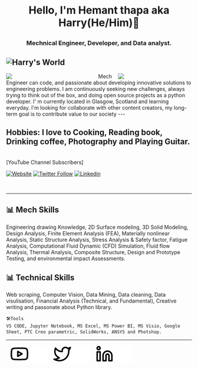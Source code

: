 
# <p align="center"> Hello, I'm Hemant thapa aka Harry(He/Him)👋 </p>
### <p align="center"> Mechnical Engineer, Developer, and Data analyst. </p>
![Harry's World](https://raw.githubusercontent.com/harryworlds/harryworlds/main/mech_can_code.png)
---

<img width="250" align='left' src="https://media-exp1.licdn.com/dms/image/C4E2DAQEaGRbDuG8JuQ/profile-treasury-image-shrink_800_800/0/1637807125329?e=1663682400&v=beta&t=2WYnjRddtbAENNIstxF4Y_U8jZIHO1XvY_OTzacVC4c">
  
<img width="200" align='right' src="https://media-exp1.licdn.com/dms/image/C4E2DAQFpRQ73pFCCYw/profile-treasury-image-shrink_800_800/0/1637808096535?e=1663682400&v=beta&t=V-9Tx9qUv6obeDetLjl3uwLjJVaRKB8rKkMnYh3t2Hw">
Mech Engineer can code, and passionate about developing innovative solutions to engineering problems. I am continuously seeking new challenges, always trying to think out of the box, and doing open source projects as a python developer. I' m currently located in Glasgow, Scotland and learning everyday. I'm looking for collaborate with other content creators, my long-term goal is to contribute value to our society
---

Hobbies: I love to Cooking, Reading book, Drinking coffee, Photography and Playing Guitar.
---
<br />
[YouTube Channel Subscribers]

[![Website](https://img.shields.io/website?label=Harry'sWorld&style=for-the-badge&url=https://www.youtube.com/channel/UCvMhAaE-L3rwkXUf4BnIhuQ)](https://https://www.youtube.com/channel/UCvMhAaE-L3rwkXUf4BnIhuQ) [![Twitter Follow](https://img.shields.io/twitter/follow/Whoisthapa?color=1DA1F2&logo=twitter&style=for-the-badge)](https://twitter.com/whoisthapa) [![Linkedin](https://img.shields.io/website?label=Linkedin&style=for-the-badge&url=https://www.linkedin.com/in/thapahemant/ "Linkein&quot;&quot;")](https://www.linkedin.com/in/thapahemant/)


<br />

---

## 📊 Mech Skills
Engineering drawing Knowledge, 2D Surface modeling, 3D Solid Modeling, Design Analysis, Finite Element Analysis (FEA), 
Materially nonlinear Analysis, Static Structure Analysis, Stress Analysis & Safety factor, Fatigue Analysis, 
Computational Fluid Dynamic (CFD) Simulation, Fluid flow Analysis, Thermal Analysis, Composite Structure, 
Design and Prototype Testing, and environmental impact Assessments. 

## 📊 Technical Skills
Web scraping, Computer Vision, Data Mining, Data cleaning, Data visulisation, Financial Analysis (Technical, and Fundamental), Creative writing and passonate about Python library.
<br />

<!--START_SECTION:waka-->
```text
🛠️Tools 
VS CODE, Jupyter Notebook, MS Excel, MS Power BI, MS Visio, Google Sheet, PTC Creo parametric, SolidWorks, ANSYS and Photshop.
```
<!--END_SECTION:waka-->
---
&nbsp;&nbsp;
[![website](./img/youtube-light.svg)](https://www.youtube.com/channel/UCvMhAaE-L3rwkXUf4BnIhuQ#gh-light-mode-only)
[![website](./img/youtube-dark.svg)](https://www.youtube.com/channel/UCvMhAaE-L3rwkXUf4BnIhuQ#gh-dark-mode-only)
&nbsp;&nbsp;
[![website](./img/twitter-light.svg)](https://twitter.com/whoisthapa#gh-light-mode-only)
[![website](./img/twitter-dark.svg)](https://twitter.com/whoisthapa#gh-dark-mode-only)
&nbsp;&nbsp;
[![website](./img/linkedin-light.svg)](https://www.linkedin.com/in/thapahemant/#gh-light-mode-only)
[![website](./img/linkedin-dark.svg)](https://www.linkedin.com/in/thapahemant/#gh-dark-mode-only)
&nbsp;&nbsp;

